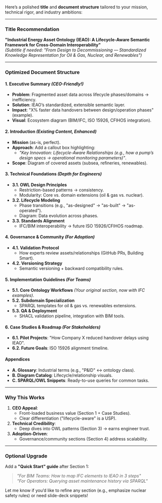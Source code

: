 Here’s a polished **title** and **document structure** tailored to your mission, technical rigor, and industry ambitions:

---

### **Title Recommendation**  
**"Industrial Energy Asset Ontology (IEAO): A Lifecycle-Aware Semantic Framework for Cross-Domain Interoperability"**  
*(Subtitle if needed: "From Design to Decommissioning — Standardized Knowledge Representation for Oil & Gas, Nuclear, and Renewables")*  

---

### **Optimized Document Structure**  
#### **1. Executive Summary** *(CEO-Friendly!)*  
   - **Problem**: Fragmented asset data across lifecycle phases/domains → inefficiency.  
   - **Solution**: IEAO’s standardized, extensible semantic layer.  
   - **Impact**: "X% faster data handovers between design/operation phases" (example).  
   - **Visual**: Ecosystem diagram (BIM/IFC, ISO 15926, CFIHOS integration).  

#### **2. Introduction** *(Existing Content, Enhanced)*  
   - **Mission** (as-is, perfect).  
   - **Approach**: Add a callout box highlighting:  
     - *"Key Innovation: Lifecycle-Aware Relationships (e.g., how a pump’s design specs → operational monitoring parameters)"*.  
   - **Scope**: Diagram of covered assets (subsea, refineries, renewables).  

#### **3. Technical Foundations** *(Depth for Engineers)*  
   - **3.1. OWL Design Principles**  
     - Restriction-based patterns → consistency.  
     - Modularity: Core vs. domain extensions (oil & gas vs. nuclear).  
   - **3.2. Lifecycle Modeling**  
     - Phase transitions (e.g., "as-designed" → "as-built" → "as-operated").  
     - Diagram: Data evolution across phases.  
   - **3.3. Standards Alignment**  
     - IFC/BIM interoperability → future ISO 15926/CFIHOS roadmap.  

#### **4. Governance & Community** *(For Adoption)*  
   - **4.1. Validation Protocol**  
     - How experts review assets/relationships (GitHub PRs, Building Smart).  
   - **4.2. Versioning Strategy**  
     - Semantic versioning + backward compatibility rules.  

#### **5. Implementation Guidelines** *(For Teams)*  
   - **5.1. Core Ontology Workflows** *(Your original section, now with IFC examples)*.  
   - **5.2. Subdomain Specialization**  
     - SPARQL templates for oil & gas vs. renewables extensions.  
   - **5.3. QA & Deployment**  
     - SHACL validation pipeline, integration with BIM tools.  

#### **6. Case Studies & Roadmap** *(For Stakeholders)*  
   - **6.1. Pilot Projects**: "How Company X reduced handover delays using IEAO".  
   - **6.2. Future Goals**: ISO 15926 alignment timeline.  

#### **Appendices**  
   - **A. Glossary**: Industrial terms (e.g., "P&ID" ↔ ontology class).  
   - **B. Diagram Catalog**: Lifecycle/relationship visuals.  
   - **C. SPARQL/OWL Snippets**: Ready-to-use queries for common tasks.  

---

### **Why This Works**  
1. **CEO Appeal**:  
   - Front-loaded business value (Section 1 + Case Studies).  
   - Clear differentiation ("lifecycle-aware" is a USP).  
2. **Technical Credibility**:  
   - Deep dives into OWL patterns (Section 3) → earns engineer trust.  
3. **Adoption-Driven**:  
   - Governance/community sections (Section 4) address scalability.  

---

### **Optional Upgrade**  
Add a **"Quick Start" guide** after Section 1:  
> *"For BIM Teams: How to map IFC elements to IEAO in 3 steps"*  
> *"For Operators: Querying asset maintenance history via SPARQL"*  

Let me know if you’d like to refine any section (e.g., emphasize nuclear safety rules) or need slide-deck snippets!
